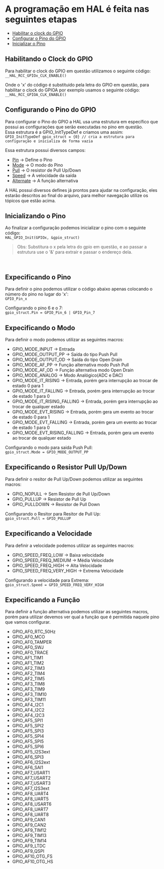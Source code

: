 # A programação em HAL é feita nas seguintes etapas

- [Habilitar o clock do GPIO](#Habilitando-o-Clock-do-GPIO)
- [Configurar o Pino do GPIO](#Configurando-o-Pino-do-GPIO)
- [Inicializar o Pino](#Inicializando-o-Pino)

## Habilitando o Clock do GPIO

Para habilitar o clock do GPIO em questão utilizamos o seguinte código:  
`__HAL_RCC_GPIOx_CLK_ENABLE()`

Onde o 'x' do código é substituido pela letra do GPIO em questão, para
habilitar o clock do GPIOA por exemplo usamos o seguinte código:  
`__HAL_RCC_GPIOA_CLK_ENABLE()`

## Configurando o Pino do GPIO

Para configurar o Pino do GPIO a HAL usa uma estrutura em específico que 
possui as configurações que serão executadas no pino em questão.  
Essa estrutura é a GPIO_InitTypeDef e criamos uma assim:  
`GPIO_InitTypeDef gpio_struct = {0} // cria a estrutura para configuração e inicializa de forma vazia`

Essa estrutura possui diversos campos:

- [Pin](#Expecificando-o-Pino) -> Define o Pino
- [Mode](#Expecificando-o-Modo) -> O modo do Pino
- [Pull](#Expecificando-o-Resistor-Pull-UpDown) -> O resistor de Pull Up/Down
- [Speed](#Expecificando-a-Velocidade) -> A velocidade da saída
- [Alternate](#Expecificando-a-Função) -> A função alternativa

A HAL possui diversos defines já prontos para ajudar na configuração, eles estarão descritos 
ao final do arquivo, para melhor navegação utilize os tópicos que estão acima.



## Inicializando o Pino

Ao finalizar a configuração podemos inicializar o pino com o seguinte código:  
`HAL_GPIO_Init(GPIOx, &gpio_struct)`

> Obs: Substitura o x pela letra do gpio em questão, e ao passar a estrutura use o '&' 
para extrair e passar o endereço dela.

&nbsp;

## Expecificando o Pino

Para definir o pino podemos utilizar o código abaixo apenas colocando o número do pino no lugar do 'x':  
`GPIO_Pin_x`

Configurando o pino 6 e o 7:  
`gpio_struct.Pin = GPIO_Pin_6 | GPIO_Pin_7`

## Expecificando o Modo

Para definir o modo podemos utilizar as seguintes macros: 

- GPIO_MODE_INPUT -> Entrada
- GPIO_MODE_OUTPUT_PP -> Saída do tipo Push Pull
- GPIO_MODE_OUTPUT_OD -> Saída do tipo Open Drain
- GPIO_MODE_AF_PP -> Função alternativa modo Push Pull
- GPIO_MODE_AF_OD -> Função alternativa modo Open Drain
- GPIO_MODE_ANALOG -> Modo Analógico(ADC e DAC) 
- GPIO_MODE_IT_RISING -> Entrada, porém gera interrupção ao trocar de estado 0 para 1 
- GPIO_MODE_IT_FALLING -> Entrada, porém gera interrupção ao trocar de estado 1 para 0 
- GPIO_MODE_IT_RISING_FALLING -> Entrada, porém gera interrupção ao trocar de qualquer estado  
- GPIO_MODE_EVT_RISING -> Entrada, porém gera um evento ao trocar de estado 0 para 1 
- GPIO_MODE_EVT_FALLING -> Entrada, porém gera um evento ao trocar de estado 1 para 0 
- GPIO_MODE_EVT_RISING_FALLING -> Entrada, porém gera um evento ao trocar de qualquer estado

Configurando o modo para saida Push Pull:  
`gpio_struct.Mode = GPIO_MODE_OUTPUT_PP`

## Expecificando o Resistor Pull Up/Down

Para definir o resitor de Pull Up/Down podemos utilizar as seguintes macros: 

- GPIO_NOPULL -> Sem Resistor de Pull Up/Down
- GPIO_PULLUP -> Resistor de Pull Up
- GPIO_PULLDOWN -> Resistor de Pull Down

Configurando o Resitor para Resitor de Pull Up:  
`gpio_struct.Pull = GPIO_PULLUP`

## Expecificando a Velocidade

Para definir a velocidade podemos utilizar as seguintes macros: 

- GPIO_SPEED_FREQ_LOW -> Baixa velocidade
- GPIO_SPEED_FREQ_MEDIUM -> Média Velocidade
- GPIO_SPEED_FREQ_HIGH -> Alta Velocidade
- GPIO_SPEED_FREQ_VERY_HIGH -> Extrema Velocidade

Configurando a velocidade para Extrema:  
`gpio_struct.Speed = GPIO_SPEED_FREQ_VERY_HIGH`

## Expecificando a Função

Para definir a função alternativa podemos utilizar as seguintes macros, porém
para utilizar devemos ver qual a função que é permitida naquele pino que vamos
configurar.

- GPIO_AF0_RTC_50Hz 
- GPIO_AF0_MCO 
- GPIO_AF0_TAMPER 
- GPIO_AF0_SWJ 
- GPIO_AF0_TRACE 
- GPIO_AF1_TIM1 
- GPIO_AF1_TIM2 
- GPIO_AF2_TIM3 
- GPIO_AF2_TIM4 
- GPIO_AF2_TIM5 
- GPIO_AF3_TIM8 
- GPIO_AF3_TIM9 
- GPIO_AF3_TIM10 
- GPIO_AF3_TIM11 
- GPIO_AF4_I2C1 
- GPIO_AF4_I2C2 
- GPIO_AF4_I2C3
- GPIO_AF5_SPI1 
- GPIO_AF5_SPI2 
- GPIO_AF5_SPI3 
- GPIO_AF5_SPI4 
- GPIO_AF5_SPI5 
- GPIO_AF5_SPI6 
- GPIO_AF5_I2S3ext 
- GPIO_AF6_SPI3 
- GPIO_AF6_I2S2ext 
- GPIO_AF6_SAI1 
- GPIO_AF7_USART1 
- GPIO_AF7_USART2 
- GPIO_AF7_USART3 
- GPIO_AF7_I2S3ext 
- GPIO_AF8_UART4 
- GPIO_AF8_UART5 
- GPIO_AF8_USART6 
- GPIO_AF8_UART7 
- GPIO_AF8_UART8 
- GPIO_AF9_CAN1 
- GPIO_AF9_CAN2 
- GPIO_AF9_TIM12 
- GPIO_AF9_TIM13 
- GPIO_AF9_TIM14 
- GPIO_AF9_LTDC 
- GPIO_AF9_QSPI 
- GPIO_AF10_OTG_FS 
- GPIO_AF10_OTG_HS
